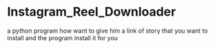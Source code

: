 # Instagram_Reel_Downloader
a python program how want to give him a link of story that you want to install and the program install it for you

